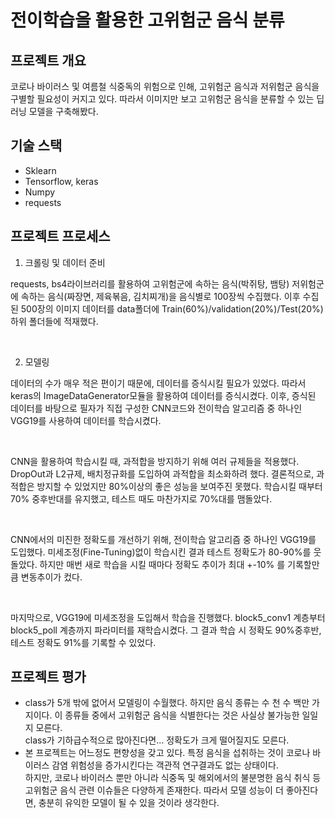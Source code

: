 # 전이학습을 활용한 고위험군 음식 분류

## 프로젝트 개요
<p> 코로나 바이러스 및 여름철 식중독의 위험으로 인해, 고위험군 음식과 저위험군 음식을 구별할 필요성이 커지고 있다. 따라서 이미지만 보고 고위험군 음식을 분류할 수 있는 딥러닝 모델을 구축해봤다.</p>

## 기술 스택
<ul>
  <li>Sklearn</li>
  <li>Tensorflow, keras</li>
  <li>Numpy</li>
  <li>requests</li>
</ul> 

## 프로젝트 프로세스
1. 크롤링 및 데이터 준비 
<p> requests, bs4라이브러리를 활용하여 고위험군에 속하는 음식(박쥐탕, 뱀탕) 저위험군에 속하는 음식(짜장면, 제육볶음, 김치찌개)을 음식별로 100장씩 수집했다. 이후 수집된 500장의 이미지 데이터를 data폴더에 Train(60%)/validation(20%)/Test(20%) 하위 폴더들에 적재했다. </p>
<br />

2. 모델링
<p> 데이터의 수가 매우 적은 편이기 때문에, 데이터를 증식시킬 필요가 있었다. 따라서 keras의 ImageDataGenerator모듈을 활용하여 데이터를 증식시켰다.
    이후, 증식된 데이터를 바탕으로 필자가 직접 구성한 CNN코드와 전이학습 알고리즘 중 하나인 VGG19를 사용하여 데이터를 학습시켰다.</p>
<br />
<p>CNN을 활용하여 학습시킬 때, 과적합을 방지하기 위해 여러 규제들을 적용했다. DropOut과 L2규제, 배치정규화를 도입하여 과적합을 최소화하려 했다. 
    결론적으로, 과적합은 방지할 수 있었지만 80%이상의 좋은 성능을 보여주진 못했다. 학습시킬 때부터 70% 중후반대를 유지했고, 테스트 때도 마찬가지로 70%대를 맴돌았다. </p>
<br />
<p>CNN에서의 미진한 정확도를 개선하기 위해, 전이학습 알고리즘 중 하나인 VGG19를 도입했다. 미세조정(Fine-Tuning)없이 학습시킨 결과 테스트 정확도가 80-90%를 웃돌았다.
    하지만 매번 새로 학습을 시킬 때마다 정확도 추이가 최대 +-10% 를 기록할만큼 변동추이가 컸다. </p>
<br />
<p>마지막으로, VGG19에 미세조정을 도입해서 학습을 진행했다. block5_conv1 계층부터 block5_poll 계층까지 파라미터를 재학습시켰다. 그 결과 학습 시 정확도 90%중후반, 테스트 정확도 91%를
기록할 수 있었다.</p>

## 프로젝트 평가
<ul>
  <li>class가 5개 밖에 없어서 모델링이 수월했다. 하지만 음식 종류는 수 천 수 백만 가지이다. 이 종류들 중에서 고위험군 음식을 식별한다는 것은 사실상 불가능한 일일지 모른다.<br />
     class가 기하급수적으로 많아진다면... 정확도가 크게 떨어질지도 모른다. </li>
  <li>본 프로젝트는 어느정도 편향성을 갖고 있다. 특정 음식을 섭취하는 것이 코로나 바이러스 감염 위험성을 증가시킨다는 객관적 연구결과도 없는 상태이다.<br />
      하지만, 코로나 바이러스 뿐만 아니라 식중독 및 해외에서의 불분명한 음식 취식 등 고위험군 음식 관련 이슈들은 다양하게 존재한다. 따라서 모델 성능이 더 좋아진다면,
      충분히 유익한 모델이 될 수 있을 것이라 생각한다.</li>
</ul> 

